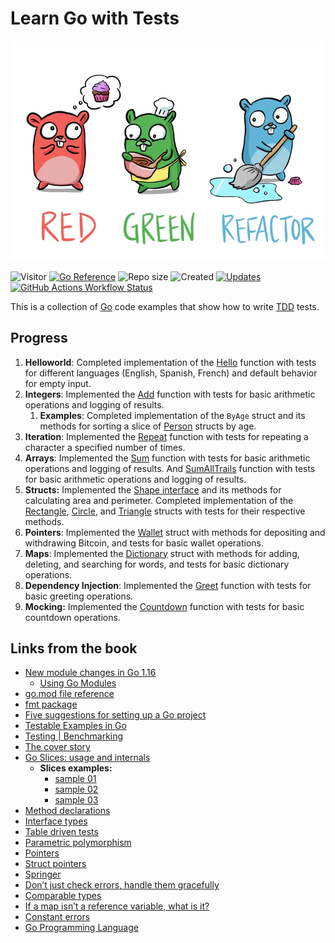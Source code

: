 # Learn Go with Tests

[![Learn Go with Tests](assets/tdd_go.webp)](https://quii.gitbook.io/learn-go-with-tests)

![Visitor](https://visitor-badge.laobi.icu/badge?page_id=Searge.tdd_go)
[![Go Reference](https://pkg.go.dev/badge/github.com/Searge/tdd_go.svg?style=flat-square)](https://pkg.go.dev/github.com/Searge/tdd_go)
![Repo size](https://img.shields.io/github/repo-size/Searge/tdd_go?style=flat-square)
![Created](https://img.shields.io/date/1732961863.svg?style=flat-square&logo=github&label=created)
[![Updates](https://img.shields.io/github/last-commit/Searge/tdd_go.svg?style=flat-square&logo=git&logoColor=white&color=blue)](https://github.com/Searge/tdd_go/commits/main/)
[![GitHub Actions Workflow Status](https://img.shields.io/github/actions/workflow/status/Searge/tdd_go/go.yml?branch=main&style=flat-square&logo=githubactions&logoColor=white&label=test-n-build)](https://github.com/Searge/tdd_go/actions/workflows/go.yml)

This is a collection of [Go](https://golang.org) code examples that show how to write [TDD](https://en.wikipedia.org/wiki/Test-driven_development) tests.

## Progress

1. **Helloworld**: Completed implementation of the [Hello](helloworld/hello.go#L15-L21) function with tests for different languages (English, Spanish, French) and default behavior for empty input.
2. **Integers**: Implemented the [Add](integers/adder.go#L6-L13) function with tests for basic arithmetic operations and logging of results.
   1. **Examples**: Completed implementation of the `ByAge` struct and its methods for sorting a slice of [Person](examples/sort_test.go#L8-L15) structs by age.
3. **Iteration**: Implemented the [Repeat](iteration/repeat.go#L3-L9) function with tests for repeating a character a specified number of times.
4. **Arrays**: Implemented the [Sum](arrays/sum.go#L4-L10) function with tests for basic arithmetic operations and logging of results. And [SumAllTrails](arrays/sum.go#L23-L35) function with tests for basic arithmetic operations and logging of results.
5. **Structs:** Implemented the [Shape interface](structs/shapes.go#L5-L7) and its methods for calculating area and perimeter. Completed implementation of the [Rectangle](structs/shapes.go#L9-L16), [Circle](structs/shapes.go#L18-L24), and [Triangle](structs/shapes.go#L26-L33) structs with tests for their respective methods.
6. **Pointers**: Implemented the [Wallet](pointers/wallet.go) struct with methods for depositing and withdrawing Bitcoin, and tests for basic wallet operations.
7. **Maps**: Implemented the [Dictionary](maps/dictionary.go) struct with methods for adding, deleting, and searching for words, and tests for basic dictionary operations.
8. **Dependency Injection**: Implemented the [Greet](di/di.go#L8-L10) function with tests for basic greeting operations.
9. **Mocking:** Implemented the [Countdown](mocking/countdown.go#L49-L59) function with tests for basic countdown operations.

## Links from the book

- [New module changes in Go 1.16](https://go.dev/blog/go116-module-changes)
  - [Using Go Modules](https://go.dev/blog/using-go-modules)
- [go.mod file reference](https://go.dev/doc/modules/gomod-ref)
- [fmt package](https://pkg.go.dev/fmt#hdr-Printing)
- [Five suggestions for setting up a Go project](https://dave.cheney.net/2014/12/01/five-suggestions-for-setting-up-a-go-project)
- [Testable Examples in Go](https://go.dev/blog/examples)
- [Testing | Benchmarking](https://pkg.go.dev/testing#hdr-Benchmarks)
- [The cover story](https://go.dev/blog/cover)
- [Go Slices: usage and internals](https://go.dev/blog/slices-intro)
  - **Slices examples:**
    - [sample 01](https://go.dev/play/p/ICCWcRGIO68)
    - [sample 02](https://go.dev/play/p/bTrRmYfNYCp)
    - [sample 03](https://go.dev/play/p/Poth8JS28sc)
- [Method declarations](https://go.dev/ref/spec#Method_declarations)
- [Interface types](https://go.dev/ref/spec#Interface_types)
- [Table driven tests](https://go.dev/wiki/TableDrivenTests)
- [Parametric polymorphism](https://en.wikipedia.org/wiki/Parametric_polymorphism)
- [Pointers](https://gobyexample.com/pointers)
- [Struct pointers](https://go.dev/ref/spec#Method_values)
- [Springer](https://pkg.go.dev/fmt#Stringer)
- [Don’t just check errors, handle them gracefully](https://dave.cheney.net/2016/04/27/dont-just-check-errors-handle-them-gracefully)
- [Comparable types](https://golang.org/ref/spec#Comparison_operators)
- [If a map isn’t a reference variable, what is it?](https://dave.cheney.net/2017/04/30/if-a-map-isnt-a-reference-variable-what-is-it)
- [Constant errors](https://dave.cheney.net/2016/04/07/constant-errors)
- [Go Programming Language](https://www.amazon.co.uk/Programming-Language-Addison-Wesley-Professional-Computing/dp/0134190440)
